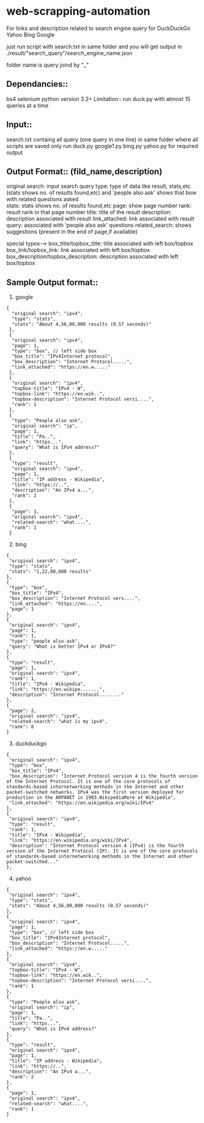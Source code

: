 # web-scrapping-automation
For links and description related to search engine query for DuckDuckGo Yahoo Bing Google

just run script with search.txt in same folder and you will get output in
./result/"search_query"/search_engine_name.json

folder name is query joind by "_"

## Dependancies::
bs4
selenium
python version 3.2+
Limitation:: run duck.py with atmost 15 queries at a time

## Input::
search.txt containg all query (one query in one line)
in same folder where all scripts are saved
only run duck.py google1.py bing.py yahoo.py for required output

## Output Format::         (fild_name,description)

original search: input search query
type: type of data like result, stats,etc (stats shows no. of results found,etc)
        and 'people also ask' shows that bow with related questions asked  
stats: stats shows no. of results found,etc
page: show page number
rank: result rank in that page number
title: title of the result
description: description associated with result
link_attached: link associated with result
query: associated with 'people also ask' questions
related_search: shows suggestions (present in the end of page,if available) 

special types-->
box_title/topbox_title: title associated with left box/topbox
box_link/topbox_link: link associated with left box/topbox
box_description/topbox_description: description associated with left box/topbox



## Sample Output format::

1) google
```
{
  "original search": "ipv4",
  "type": "stats",
  "stats": "About 4,56,00,000 results (0.57 seconds)"
 },
 {
  "original search": "ipv4",
  "page": 1,
  "type": "box", // left side box 
  "box_title": "IPv4Internet protocol",
  "box_description": "Internet Protocol.....",
  "link_attached": "https://en.w....."
 },
 {
  "original search": "ipv4",
  "topbox-title": "IPv4 - W",
  "topbox-link": "https://en.wik..",
  "topbox-description": "Internet Protocol versi....",
  "rank": 1
 },
 {
  "type": "People also ask",
  "original search": "ip",
  "page": 1,
  "title": "Pa..",
  "link": "https...",
  "query": "What is IPv4 address?"
 },
 {
  "type": "result",
  "original search": "ipv4",
  "page": 1,
  "title": "IP address - Wikipedia",
  "link": "https://..",
  "description": "An IPv4 a...",
  "rank": 2
 },
 {
  "page": 1,
  "original search": "ipv4",
  "related-search": "what....",
  "rank": 1
 }
 ```
 
 2) bing
 ```
 {
  "original search": "ipv4",
  "type": "stats",
  "stats": "1,22,00,000 results"
 },
 {
  "type": "box",
  "box_title": "IPv4",
  "box_description": "Internet Protocol vers....",
  "link_attached": "https://en....",
  "page": 1
 },
 {
  "original search": "ipv4",
  "page": 1,
  "rank": 1,
  "type": "people also ask",
  "query": "What is better IPv4 or IPv6?"
 },
 {
  "type": "result",
  "page": 1,
  "original search": "ipv4",
  "rank": 1,
  "title": "IPv4 - Wikipedia",
  "link": "https://en.wikipe.......",
  "description": "Internet Protocol........"
 },
 {
  "page": 2,
  "original search": "ipv4",
  "related-search": "what is my ipv4",
  "rank": 8
 }
 ```
 
 
 3) duckduckgo
 ```
 {
  "original search": "ipv4",
  "type": "box",
  "box_title": "IPv4",
  "box_description": "Internet Protocol version 4 is the fourth version of the Internet Protocol. It is one of the core protocols of standards-based internetworking methods in the Internet and other packet-switched networks. IPv4 was the first version deployed for production in the ARPANET in 1983.WikipediaMore at Wikipedia",
  "link_attached": "https://en.wikipedia.org/wiki/IPv4"
 },
 {
  "original search": "ipv4",
  "type": "result",
  "rank": 1,
  "title": "IPv4 - Wikipedia",
  "link": "https://en.wikipedia.org/wiki/IPv4",
  "description": "Internet Protocol version 4 (IPv4) is the fourth version of the Internet Protocol (IP). It is one of the core protocols of standards-based internetworking methods in the Internet and other packet-switched..."
 },
 ```
 
 4) yahoo
 ```
 {
  "original search": "ipv4",
  "type": "stats",
  "stats": "About 4,56,00,000 results (0.57 seconds)"
 },
 {
  "original search": "ipv4",
  "page": 1,
  "type": "box", // left side box 
  "box_title": "IPv4Internet protocol",
  "box_description": "Internet Protocol.....",
  "link_attached": "https://en.w....."
 },
 {
  "original search": "ipv4",
  "topbox-title": "IPv4 - W",
  "topbox-link": "https://en.wik..",
  "topbox-description": "Internet Protocol versi....",
  "rank": 1
 },
 {
  "type": "People also ask",
  "original search": "ip",
  "page": 1,
  "title": "Pa..",
  "link": "https...",
  "query": "What is IPv4 address?"
 },
 {
  "type": "result",
  "original search": "ipv4",
  "page": 1,
  "title": "IP address - Wikipedia",
  "link": "https://..",
  "description": "An IPv4 a...",
  "rank": 2
 },
 {
  "page": 1,
  "original search": "ipv4",
  "related-search": "what....",
  "rank": 1
 }
```
